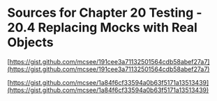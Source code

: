 # Sources for Chapter 20 Testing - 20.4 Replacing Mocks with Real Objects


[https://gist.github.com/mcsee/191cee3a71132501564cdb58abef27a7](https://gist.github.com/mcsee/191cee3a71132501564cdb58abef27a7)

[https://gist.github.com/mcsee/1a84f6cf33594a0b63f5171a13513439](https://gist.github.com/mcsee/1a84f6cf33594a0b63f5171a13513439)